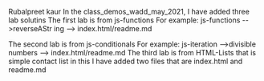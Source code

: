 Rubalpreet kaur
In the class_demos_wadd_may_2021, I have added three lab solutins The first lab is from js-functions For example: js-functions -->reverseAStr
ing --> index.html/readme.md

The second lab is from js-conditionals For example: js-iteration -->divisible numbers --> index.html/readme.md 
The third lab is from HTML-Lists that is simple contact list in this I have added two files that are index.html and readme.md
